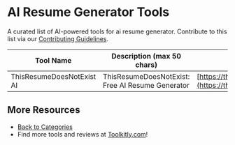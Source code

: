 # AI Resume Generator Tools

A curated list of AI-powered tools for ai resume generator. Contribute to this list via our [Contributing Guidelines](../CONTRIBUTING.md).

| Tool Name | Description (max 50 chars) | Website |
|-----------|----------------------------|---------|
| ThisResumeDoesNotExist AI | ThisResumeDoesNotExist: Free AI Resume Generator | [https://thisresumedoesnotexist.com/](https://thisresumedoesnotexist.com/) |

## More Resources
- [Back to Categories](https://github.com/ToolkitlyAI/awesome-ai-tools/blob/master/README.md)
- Find more tools and reviews at [Toolkitly.com](https://toolkitly.com)!
